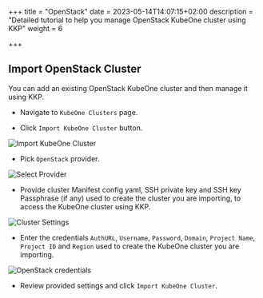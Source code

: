 +++
title = "OpenStack"
date = 2023-05-14T14:07:15+02:00
description = "Detailed tutorial to help you manage OpenStack KubeOne cluster using KKP"
weight = 6

+++

## Import OpenStack Cluster

You can add an existing OpenStack KubeOne cluster and then manage it using KKP.

- Navigate to `KubeOne Clusters` page.

- Click `Import KubeOne Cluster` button.

![Import KubeOne Cluster](/img/kubermatic/v2.25/tutorials/kubeoned-clusters/clusterd-listd-empty.png "Import KubeOne Cluster")

- Pick `OpenStack` provider.

![Select Provider](/img/kubermatic/v2.25/tutorials/kubeoned-clusters/importd-kubeoned-cluster.png "Select Provider")

- Provide cluster Manifest config yaml, SSH private key and SSH key Passphrase (if any) used to create the cluster you are importing, to access the KubeOne cluster using KKP.

![Cluster Settings](/img/kubermatic/v2.25/tutorials/kubeoned-clusters/clusterd-settingsd-step.png "Cluster Settings")

- Enter the credentials `AuthURL`, `Username`, `Password`, `Domain`, `Project Name`, `Project ID` and `Region` used to create the KubeOne cluster you are importing.


![OpenStack credentials](/img/kubermatic/v2.25/tutorials/kubeoned-clusters/openstackd-credentialsd-step.png "OpenStack credentials")

- Review provided settings and click `Import KubeOne Cluster`.
